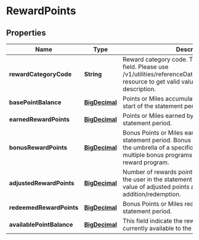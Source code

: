 # RewardPoints

## Properties
Name | Type | Description | Notes
------------ | ------------- | ------------- | -------------
**rewardCategoryCode** | **String** | Reward category code. This is a reference data field. Please use /v1/utilities/referenceData/{rewardCategoryCode} resource to get valid value of this field with description. |  [optional]
**basePointBalance** | [**BigDecimal**](BigDecimal.md) | Points or Miles accumulated by the user at the start of the statement period |  [optional]
**earnedRewardPoints** | [**BigDecimal**](BigDecimal.md) | Points or Miles earned by the user for the statement period. |  [optional]
**bonusRewardPoints** | [**BigDecimal**](BigDecimal.md) | Bonus Points or Miles  earned by a user for the statement period. Bonus programs operate under the umbrella of a specific reward program since multiple bonus programs can be defined for one reward program. |  [optional]
**adjustedRewardPoints** | [**BigDecimal**](BigDecimal.md) | Number of rewards points or miles adjusted for the user in the statement period. It will contain the value of adjusted points as a result of incorrect addition/redemption. |  [optional]
**redeemedRewardPoints** | [**BigDecimal**](BigDecimal.md) | Bonus Points or Miles  redeemed  by a user for the statement period. |  [optional]
**availablePointBalance** | [**BigDecimal**](BigDecimal.md) | This field indicate the reward points or miles currently available to the user. |  [optional]
